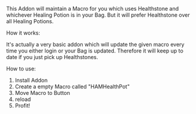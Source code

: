 This Addon will maintain a Macro for you which uses Healthstone and whichever Healing Potion is in your Bag. 
But it will prefer Healthstone over all Healing Potions.

How it works:

It's actually a very basic addon which will update the given macro every time you either login or your Bag is updated. Therefore it will keep up to date if you just pick up Healthstones.

How to use:

1. Install Addon
2. Create a empty Macro called "HAMHealthPot"
3. Move Macro to Button
4. reload
5. Profit!
